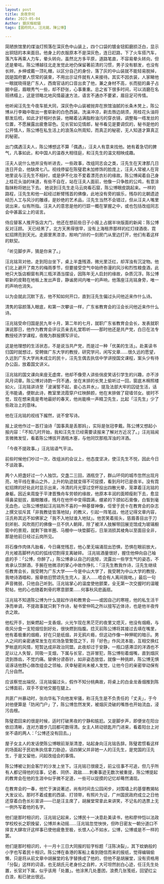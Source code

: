 ```yaml
---
layout: post
title: 良夜奈何
date: 2023-05-04
Author: 銀灰條紋貓
tags: [國府同人，汪兆銘，陳公博]

--- 
```


简陋旅馆里的煤油灯照落在深灰色中山装上，四个口袋的镀金钮釦磨损泛白，显示出铜钮的本来面目。他身上的衣服原本不是深灰色，连日赶路，下了火车搭汽车，落汽车再乘人力车，晕头转向，虽然北方多平原，道路笔直，不容易晕头转向，但还是晕咗。陈公博越往北走发觉此地仍保留著前清的习惯，男子没有额发，也没有长辫，乡绅或戴一顶礼帽，以区分自己的身份，落了灰的中山装就不能轻易脱掉，因是国府要人惯常的装束，不用出示证件就有人来接待。其实不因衣装，人家睇他一眼就晓得是广东人，西南官话的口音出卖了他，兼之身材不高，长而挺的鼻子占据中庭，眉眼秀气一些，却不舒张，心事重重。总之省下很多时间，可以消磨在名班绣榻上，这是领略北地风情最速方法，语言不通亦不要紧，眉目足可传情。

他听闻汪先生今夜车抵大同，深灰色中山装被抛弃在旅馆油腻的长条木凳上，陈公博从行李箱中取出一套崭新的白色西装。洗澡冲凉，剃去唇边胡须，用桂花头油将额发后梳，如此才好相衬衣装，他睇着沾满脂粉油污的穿衣镜，调整每一绺发丝的位置，不愿展露出疲惫容色。见长官如见情郎，秘书看见是要调侃的，秘书是他的公开情人，陈公博在私生活上的浪荡众所周知，而真正的秘密，无人知道才算真正的秘密。

出门偶遇汪夫人，陈公博想这不算「偶遇」，汪夫人有意来找他。她有着急切的脾气，凡事如此，和中国人的温吞大相径庭，和汪先生的温文相映成趣。

汪夫人说什么他并没有听进去，一些政事，改组同志会之类，汪先生在天津那几日连日开会，他缺席七八。视线停留在陈璧君未加修饰的脸庞上，汪夫人常被人在背地里说与汪先生不相衬，或是伊不化妆不爱着漂亮衣衫的缘故。陈公博闻着自己身上桂花头油的味道，有些不自在，站在汪夫人面前，他像一只争胜的公鸡，有意涂脂抹粉将她比下去。
她说到汪先生走马云岗看石窟，陈公博眼皮跳起来。一样的路程，汪先生和他一起经过断臂残首的佛像，此地没有旁的娱乐，残存的北朝遗迹经历人工与风沙的雕琢，是妙绝的艺术品，汪先生当然不会错过，但从汪夫人嘴里说出来，似有所指。汪夫人的意思是他的行踪一概在掌握之中，或也包括改组同志会中甚嚣尘上的谣言。

侍应替客人推开饭店大门，他还在想前些日子小报上占据半块版面的新闻：陈公博反对汪顾。
天已经黑了，北方天黑得很早，没有上海租界那样的红灯绿酒夜、霓虹招牌亮到天光。走廊里黑漆漆，揿响门铃的一刻房门从里边打开，他们有着这样的默契。

「听见脚步声，猜是你来了。」

汪兆铭背对他，走到阳台坐下，桌上半盏残酒，微光里泛红，却浑浊有沉淀物。他们北上避开了南方的梅雨季节，但要接受空气中始终弥漫的风沙和烈性粮食酒，此地只大饭店橱窗有两三瓶洋酒当摆设，因陈年无人启封的缘故，杂质沉浮。陈公博崭新的皮鞋在地板上发出声音，静谧房间内唯一的声响，他落座汪兆铭身旁，唯一的声响也消失。

以为会就此沉默下去，他不知如何开口，直到汪先生偏过头问他近来作什么诗。

清隽的容颜落入眼底，和第一次攀谈一样，广东省教育会的汪会长问他近来作什么诗。

汪兆铭受命归国是民九年十月，第二年的七月，就职广东省教育会会长，发表就职演说那日，他作为教育会评议员亲去礼堂聆听——那时他还是共产党，白日在法专教授经济学课程，夜晚为群报撰写评论。

这是他理想的生活状态，不是说当共产党，而是过一种「优美的生活」。赴美读书归国时就想过，受聘做广东大学的教授，研究学问，闲写文章……很久远的愿望，久远到广东大学尚未成立的民十，汪先生偶去执信中学讲授国文课程，案头少有待办公函，放着国文讲义。

汪兆铭的国文课向来座无虚席，他却不像旁人讲些俏皮笑话引学生的兴趣，亦不涉风月词章。陈公博对诗韵一窍不通，坐在末排的长凳上偷听过一回，窗底木棉照楼如火，汪兆铭讲诗至「波澜誓不起，妾心古井水」，提及法部大牢的囚徒生活，话无书能诵，便默此诗，教室里流霞穿户红映醉颜，他在末排做了窥墙邻女。彼时不觉，现在想来竟是粤地最好的春天，他尚能唤一声精卫先生，比起「汪先生」少了些政治上的意味。

他在汪兆铭的视线下赧然，说不曾写诗。

报上说他作过一首打油诗「国事真是丢那妈」，实际是张冠李戴。陈公博又想起小报内容：「不知几时开始，我和汪先生已经需要读报来了解对方近况了。」汪兆铭闻言微微发怔，看着陈公博拔开酒瓶木塞，与他同饮那瓶浑浊的洋酒。

「今夜不提政事。」汪兆铭语气平淡。

前些时候他们吵过一次，改组派的会议上，他态度坚决，使汪先生不悦，因此今日不谈政事。

两个人把盏好过一个人独饮。交盏二三回，酒瓶空了，群山环伺的城市忽然出现月亮，地平线在重山之外，上升的轨迹就变得不可捉摸，看到月时已是夜半。没有霓虹招牌的好处此时显示出来，冷清的月光穿过空杯投出四散光晕，笼罩着汪兆铭的身躯。因近来周旋于平津晋豫舟车劳顿的缘故，他原本丰润的面颊瘦削下去，愈显得鼻梁挺拔，眉眼雕琢，残月在他怀中变得圆满，绷紧的下颌如石膏像，白皙到毫无血色，让陈公博想起汪兆铭所不喜的一种基督神像，佢曾于民十在教育会的杂志上撰文驳斥其「非我教徒皆落地狱」的教义，引起一阵笔战，他还记得文章内容，汪氏称其远不如佛家之「我不入地狱谁入地狱」。他苦笑着摇头，慈眉善目出于刀刻斧削、风吹雨打的佛像一旦不供人朝拜，除了被洋人肢解带回展览馆成为玻璃橱窗中的景观，就剩下做羊圈、马棚中一块垫脚石，日渐消损其棱角以至面目全非，那是他前日经过云岗所见。

将石像作肉体凡胎看，今日痛觉残忍，他心里无端涌现出恐惧，恐惧在眼前放大，月光被高脚杯内扣的弧线切割得支离破碎。
汪兆铭酒量很好，握住他伸向自己袖底的手：「公博，你醉了。」陈公博承认自己的逾矩，流露出一些学生气的姿态，不肯承认饮醉酒，手腕在他微凉的掌心中故作挣扎：「汪先生教我作诗，汪先生继续任教育会长，我受聘为广东大学——今是中山大学了，我受聘为中山大学的教授，我哋诗酒唱和，报章依旧赞颂先生完人，圣人……唔会有人离间我哋。」最后一句声音微弱，只他自己听到。汪兆铭掌心的温度使他颤栗，全无第一次交握时的温暖熨帖，他的心也随着刺骨的寒意颤栗……何事秋风悲画扇。

汪兆铭不知道陈公博为什么提起作诗和教育会——或因自己的寒暄，他的私生活干净而单调，不提政事就只剩下作诗，秘书曾仲鸣之所以擅写近体诗，也是他半夜传衣之故。

他松开手，划柴燃起一支香烟，火光乍现在黑茫茫的夜里又熄灭，他没有烟瘾，与夜风分食一支短烟恰到好处，很快燃到指腹。捻灭前陈公博将其接过去填在嘴里，他有着极重的烟瘾，好在只是纸烟，并无鸦片瘾，但这动作像一种狎昵的暗示。男人之间的亲密通常发生在欢场急管繁弦之下，将「好色」作风流本能，互相交换红罗帐底的风情，短暂达成非政治同盟。此夜却过于安静，一瓶口感滞涩的洋酒也不足以让人失智，同吸一支烟，下属与长官，岂非冒犯，陈公博衔着烟嘴，直到烟灰烫到唇齿，不觉灼痛。替佛分谤吞针，如非姿态放低，就像一种挑衅，陈公博无惧谣诼话他野心做改组会之领袖，庆幸秘密尚未被人发觉，让他今日的亲密举动保有几分自然。

应该察觉出端倪，汪兆铭偏过头，假作不知分桃典故，将桌上的白金龙香烟推到陈公博面前，双手不安地交握在腿上。

共匪广州暴动时，张向华私下向他发牢骚，称汪先生是不负责任的「丈夫」，于今对他便算是「防闲门户」了，陈公博忽然发笑，被烟灰烫破的嘴唇也开始流血，浸污齿根。

陈璧君回来的很是时候，适时打破黑夜的宁静和尴尬。又是脚步声，即便坐在阳台依旧清晰，连对方踱步几回都可数得清。女主人转动锁匙开门进来，看着阳台上对坐不语的两人：「公博还没有回去。」

屋子女主人的发话使陈公博眼前渐渐清澄，站起身向汪兆铭告辞。陈璧君惯看这样的场面起于民初朱执信拿刀胁迫，话四舅父并非她一人的汪先生，是党国的汪先生，于是又留他，问起改组会的事情。

陈公博被让到会客厅的沙发上坐下。汪兆铭已很疲乏，前尘往事不可追，但几乎所有人都记得他的往事，记者、同侪、政敌……刺秦事迹无数次被重提，陈公博提起的教育会在他的生涯中似乎微不足道，一些可以捉摸的记忆却蓦然涌现。

在教育会的一春，他忙于演说著述，尚有时间去公园闲步，对围墙上的基督教揭帖大发议论。那时不着成套的西装、打领带，有照片为证，广州国民政府成立之日他还穿着白色长衫宣讲——已是汪主席了，胡展堂常拿此来讲笑，不记名的选票上无一例外写着他的名字。

他们是那时相识的，汪兆铭记起来，公博民十一决意赴美读书，他和廖仲恺以法政学校校长之职挽留，公博并未动摇……汪兆铭忽觉怏怏，但昨日密友一朝分道口不择言大肆攻讦这样事已使他疲惫至极，长恨人心不如水，公博，公博或是不一样的罢。

他们是那时相识的，十一月十三日大同报的铅字标题「汪陈决裂」，其下蚊蚋般的小字也写着民十相识。陈公博在香港的客船上看到随信而来的报纸，觉得编辑偷懒，只是将从前文章中胡展堂的名字替换成了他的，但他不是胡展堂，没有资格用「分裂」这样的词语，也无胡氏元老身份之自矜，大可坦然剖白心迹，任汪先生处置，长官对下属，似乎该用「处置」。他涂黑几处墨团，浪费几张笺纸，回望红尘白浪，船已驶出很远。
